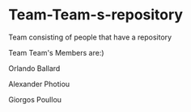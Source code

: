 # Team-Team-s-repository
Team consisting of people that have a repository


Team Team's Members are:)
<p>Orlando Ballard</p>
<p>Alexander Photiou</p>
<p>Giorgos Poullou</p>
